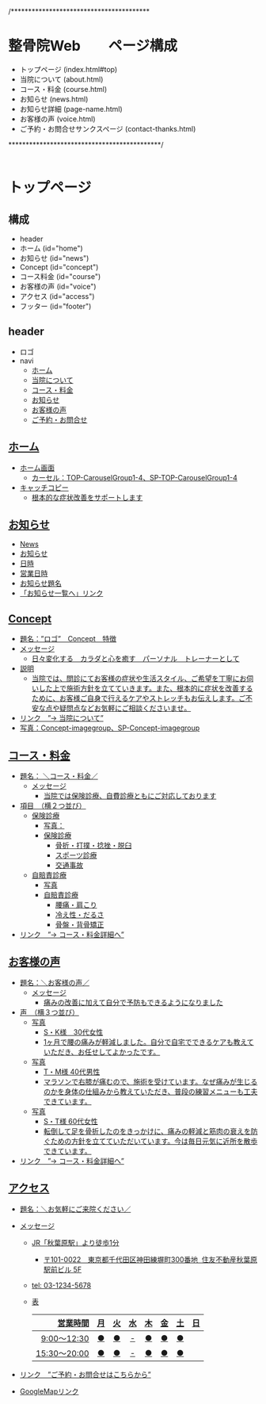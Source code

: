 /****************************************
# 整骨院Web　　ページ構成
- トップページ (index.html#top)
- 当院について (about.html)
- コース・料金 (course.html)
- お知らせ (news.html)
- お知らせ詳細 (page-name.html)
- お客様の声 (voice.html)
- ご予約・お問合せサンクスページ (contact-thanks.html)  
  
********************************************/  
<br>

# トップページ 
## 構成
- header
- ホーム (id="home")
- お知らせ (id="news")
- Concept (id="concept")
- コース料金 (id="course")
- お客様の声 (id="voice")
- アクセス (id="access")  
- フッター (id="footer")

## header
- ロゴ
- navi
  - <a href="#home">ホーム 
  - <a href="about.html"> 当院について 
  - <a href="course.html"> コース・料金 
  - <a href="news.html"> お知らせ 
  - <a href="voice.html"> お客様の声 
  - <a href="contact-thanks.html"> ご予約・お問合せ 

## ホーム <section id="home">
- ホーム画面 
  - カーセル：TOP-CarouselGroup1-4、SP-TOP-CarouselGroup1-4
- キャッチコピー
  - 根本的な症状改善をサポートします

## お知らせ <section id="news">
- News
- お知らせ
- 日時
- 営業日時
- お知らせ題名
- 「お知らせ一覧へ」リンク

## Concept <section id="concept">
- 題名：”ロゴ”　Concept　特徴
- メッセージ
  - 日々変化する　カラダと心を癒す　パーソナル　トレーナーとして
- 説明
  - 当院では、問診にてお客様の症状や生活スタイル、ご希望を丁寧にお伺いした上で施術方針を立てていきます。また、根本的に症状を改善するために、お客様ご自身で行えるケアやストレッチもお伝えします。ご不安な点や疑問点などお気軽にご相談くださいませ。
- リンク　”→ 当院について”
- 写真：Concept-imagegroup、SP-Concept-imagegroup

## コース・料金  <section id="course">
- 題名： ＼コース・料金／
  - メッセージ
    - 当院では保険診療、自費診療ともにご対応しております
- 項目　（横２つ並び）
  - 保険診療
    - 写真：
    - 保険診療
      - 骨折・打撲・捻挫・脱臼
      - スポーツ診療
      - 交通事故
  - 自賠責診療
    - 写真
    - 自賠責診療
      - 腰痛・肩こり
      - 冷え性・だるさ
      - 骨盤・背骨矯正
- リンク　”→ コース・料金詳細へ”

## お客様の声 <section id="voice">
- 題名：＼お客様の声／
  - メッセージ
    - 痛みの改善に加えて自分で予防もできるようになりました
- 声　（横３つ並び）
  - 写真
    - S・K様　30代女性
    - 1ヶ月で腰の痛みが軽減しました。自分で自宅でできるケアも教えていただき、お任せしてよかったです。
  - 写真
    - T・M様 40代男性
    - マラソンで右膝が痛むので、施術を受けています。なぜ痛みが生じるのかを身体の仕組みから教えていただき、普段の練習メニューも工夫できています。
  - 写真
    - S・T様 60代女性
    - 転倒して足を骨折したのをきっかけに、痛みの軽減と筋肉の衰えを防ぐための方針を立てていただいています。今は毎日元気に近所を散歩できています。
-  リンク　”→ コース・料金詳細へ”

## アクセス <section id="access"> 
- 題名：＼お気軽にご来院ください／
- メッセージ
  - JR「秋葉原駅」より徒歩1分
    - 〒101-0022　東京都千代田区神田練塀町300番地  住友不動産秋葉原駅前ビル 5F
  -  tel: 03-1234-5678
  -  表

        |営業時間|月|火|水|木|金|土|日|
        |--:|:--:|:--:|:--:|:--:|:--:|:--:|:--:|
        | 9:00〜12:30|●|●|-|●|●|●|
        |15:30〜20:00|●|●|-|●|●|●| 

-  リンク　”ご予約・お問合せはこちらから”
-  GoogleMapリンク

